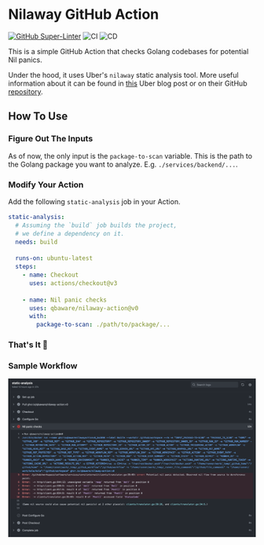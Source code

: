 # Nilaway GitHub Action

[![GitHub Super-Linter](https://github.com/qbaware/nilaway-action/actions/workflows/linter.yml/badge.svg)](https://github.com/super-linter/super-linter)
![CI](https://github.com/qbaware/nilaway-action/actions/workflows/ci.yml/badge.svg)
![CD](https://github.com/qbaware/nilaway-action/actions/workflows/cd.yml/badge.svg)

This is a simple GitHub Action that checks Golang codebases for potential Nil panics.

Under the hood, it uses Uber's `nilaway` static analysis tool.
More useful information about it can be found in [this](https://www.uber.com/en-GB/blog/nilaway-practical-nil-panic-detection-for-go/)
Uber blog post or on their GitHub [repository](https://github.com/uber-go/nilaway).

## How To Use

### Figure Out The Inputs

As of now, the only input is the `package-to-scan` variable.
This is the path to the Golang package you want to analyze.
E.g. `./services/backend/...`.

### Modify Your Action

Add the following `static-analysis` job in your Action.

``` yaml
static-analysis:
  # Assuming the `build` job builds the project,
  # we define a dependency on it.
  needs: build

  runs-on: ubuntu-latest
  steps:
    - name: Checkout
      uses: actions/checkout@v3

    - name: Nil panic checks
      uses: qbaware/nilaway-action@v0
      with:
        package-to-scan: ./path/to/package/...
```

### That's It 🎉

### Sample Workflow

![sample-workflow](./resources/sample-workflow.png)
